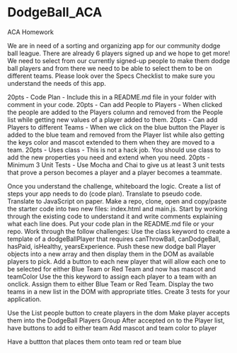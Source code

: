 # DodgeBall_ACA
ACA Homework



We are in need of a sorting and organizing app for our community dodge ball league. There are already 6 players signed up and we hope to get more! We need to select from our currently signed-up people to make them dodge ball players and from there we need to be able to select them to be on different teams. Please look over the Specs Checklist to make sure you understand the needs of this app.


20pts - Code Plan - Include this in a README.md file in your folder with comment in your code.
20pts - Can add People to Players - When clicked the people are added to the Players column and removed from the People list while getting new values of a player added to them.
20pts - Can add Players to different Teams - When we click on the blue button the Player is added to the blue team and removed from the Player list while also getting the keys color and mascot extended to them when they are moved to a team.
20pts - Uses class - This is not a hack job. You should use class to add the new properties you need and extend when you need.
20pts - Minimum 3 Unit Tests - Use Mocha and Chai to give us at least 3 unit tests that prove a person becomes a player and a player becomes a teammate.


Once you understand the challenge, whiteboard the logic.
Create a list of steps your app needs to do (code plan).
Translate to pseudo code.
Translate to JavaScript on paper.
Make a repo, clone, open and copy/paste the starter code into two new files: index.html and main.js.
Start by working through the existing code to understand it and write comments explaining what each line does.
Put your code plan in the README.md file or your repo.
Work through the follow challenges:
Use the class keyword to create a template of a dodgeBallPlayer that requires canThrowBall, canDodgeBall, hasPaid, isHealthy, yearsExperience.
Push these new dodge ball Player objects into a new array and then display them in the DOM as available players to pick.
Add a button to each new player that will allow each one to be selected for either Blue Team or Red Team and now has mascot and teamColor
Use the this keyword to assign each player to a team with an onclick. Assign them to either Blue Team or Red Team.
Display the two teams in a new list in the DOM with appropriate titles.
Create 3 tests for your application.


Use the List people button to create players in the dom
Make player accepts them into the DodgeBall Players Group
After accepted on to the Player list, have buttons to add to either team
Add mascot and team color to player

Have a buttton that places them onto team red or team blue
